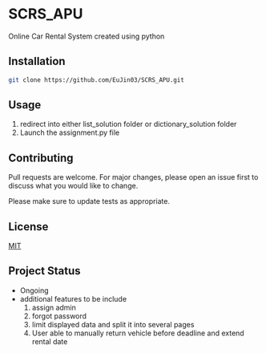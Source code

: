# SCRS_APU

Online Car Rental System created using python 

## Installation

```bash
git clone https://github.com/EuJin03/SCRS_APU.git
```

## Usage

1. redirect into either list_solution folder or dictionary_solution folder 
2. Launch the assignment.py file 


## Contributing
Pull requests are welcome. For major changes, please open an issue first to discuss what you would like to change.

Please make sure to update tests as appropriate.

## License
[MIT](https://choosealicense.com/licenses/mit/)

## Project Status
* Ongoing
* additional features to be include
  1. assign admin
  2. forgot password
  3. limit displayed data and split it into several pages
  4. User able to manually return vehicle before deadline and extend rental date
